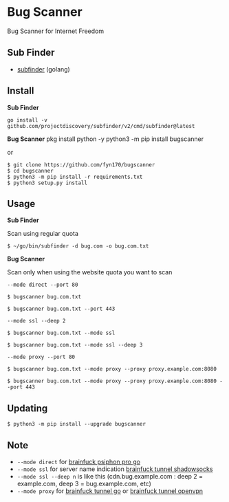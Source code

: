 # Bug Scanner

Bug Scanner for Internet Freedom


Sub Finder
----------

- [subfinder](https://github.com/projectdiscovery/subfinder) (golang)


Install
-------

**Sub Finder**

    go install -v github.com/projectdiscovery/subfinder/v2/cmd/subfinder@latest

**Bug Scanner**
    pkg install python -y
    python3 -m pip install bugscanner

or

    $ git clone https://github.com/fyn170/bugscanner
    $ cd bugscanner
    $ python3 -m pip install -r requirements.txt
    $ python3 setup.py install


Usage
-----

**Sub Finder**

Scan using regular quota

    $ ~/go/bin/subfinder -d bug.com -o bug.com.txt

**Bug Scanner**

Scan only when using the website quota you want to scan

`--mode direct --port 80`

    $ bugscanner bug.com.txt

<!-- -->

    $ bugscanner bug.com.txt --port 443

`--mode ssl --deep 2`

    $ bugscanner bug.com.txt --mode ssl

<!-- -->

    $ bugscanner bug.com.txt --mode ssl --deep 3

`--mode proxy --port 80`

    $ bugscanner bug.com.txt --mode proxy --proxy proxy.example.com:8080

<!-- -->

    $ bugscanner bug.com.txt --mode proxy --proxy proxy.example.com:8080 --port 443


Updating
--------

    $ python3 -m pip install --upgrade bugscanner


Note
----

- `--mode direct` for [brainfuck psiphon pro go](https://github.com/aztecrabbit/brainfuck-psiphon-pro-go)
- `--mode ssl` for server name indication [brainfuck tunnel shadowsocks](https://github.com/aztecrabbit/brainfuck-tunnel-shadowsocks)
- `--mode ssl --deep n` is like this (cdn.bug.example.com : deep 2 = example.com, deep 3 = bug.example.com, etc)
- `--mode proxy` for [brainfuck tunnel go](https://github.com/aztecrabbit/brainfuck-tunnel-go) or [brainfuck tunnel openvpn](https://github.com/aztecrabbit/brainfuck-tunnel-openvpn)

